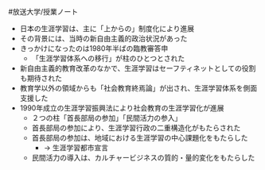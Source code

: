 #放送大学/授業ノート
- 日本の生涯学習は、主に「上からの」制度化により進展
- その背景には、当時の新自由主義的政治状況があった
- きっかけになったのは1980年半ばの臨教審答申
	- 「生涯学習体系への移行」が柱のひとつとされた
- 新自由主義的教育改革のなかで、生涯学習はセーフティネットとしての役割も期待された
- 教育学以外の領域からも「社会教育終焉論」が出され、生涯学習体系を側面支援した
- 1990年成立の生涯学習振興法により社会教育の生涯学習化が進展
	- ２つの柱「首長部局の参加」「民間活力の参入」
	- 首長部局の参加により、生涯学習行政の二重構造化がもたらされた
	- 首長部局の参加は、地域における生涯学習の中心課題化をもたらした
		- → 生涯学習都市宣言
	- 民間活力の導入は、カルチャービジネスの質的・量的変化をもたらした
